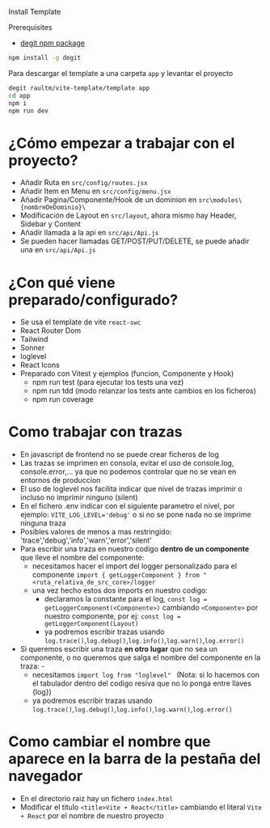 Install Template

Prerequisites

- [degit npm package](https://github.com/Rich-Harris/degit) 

```sh
npm install -g degit
```

Para descargar el template a una carpeta `app` y levantar el proyecto

```sh
degit raultm/vite-template/template app
cd app
npm i
npm run dev
```

# ¿Cómo empezar a trabajar con el proyecto?

- Añadir Ruta en `src/config/routes.jsx`
- Añadir Item en Menu en `src/config/menu.jsx`
- Añadir Pagina/Componente/Hook de un dominion en `src\modules\{nombreDeDominio}\`
- Modificación de Layout en `src/layout`, ahora mismo hay Header, Sidebar y Content
- Añadir llamada a la api en `src/api/Api.js`
- Se pueden hacer llamadas GET/POST/PUT/DELETE, se puede añadir una en `src/api/Api.js`

# ¿Con qué viene preparado/configurado?

- Se usa el template de vite `react-swc`
- React Router Dom
- Tailwind
- Sonner
- loglevel
- React Icons
- Preparado con Vitest y ejemplos (funcion, Componente y Hook)
    - npm run test (para ejecutar los tests una vez)
    - npm run tdd (modo relanzar los tests ante cambios en los ficheros)
    - npm run coverage

# Como trabajar con trazas
- En javascript de frontend no se puede crear ficheros de log
- Las trazas se imprimen en consola, evitar el uso de console.log, console.error,... ya que no podemos controlar que no se vean en entornos de produccion
- El uso de loglevel nos facilita indicar que nivel de trazas imprimir o incluso no imprimir ninguno (silent)
- En el fichero .env indicar con el siguiente parametro el nivel, por ejemplo: `VITE_LOG_LEVEL='debug'` o si no se pone nada no se imprime ninguna traza
- Posibles valores de menos a mas restringido: 'trace','debug','info','warn','error','silent'
- Para escribir una traza en nuestro codigo **dentro de un componente** que lleve el nombre del componente:
  - necesitamos hacer el import del logger personalizado para el componente  `import { getLoggerComponent } from "<ruta_relativa_de_src_core>/logger`
  - una vez hecho estos dos imports en nuestro codigo:
    - declaramos la constante para el log,  `const log = getLoggerComponent(<Componente>)` cambiando `<Componente>` por nuestro componente, por ej: `const log = getLoggerComponent(Layout)`   
    - ya podremos escribir trazas usando  `log.trace()`,`log.debug()`,`log.info()`,`log.warn()`,`log.error()` 
- Si queremos escribir una traza **en otro lugar** que no sea un componente, o no queremos que salga el nombre del componente en la traza:  - 
  - necesitamos `import log from "loglevel" ` (Nota: si lo hacemos con el tabulador dentro del codigo resiva que no lo ponga entre llaves {log}) 
  - ya podremos escribir trazas usando  `log.trace()`,`log.debug()`,`log.info()`,`log.warn()`,`log.error()` 

# Como cambiar el nombre que aparece en la barra de la pestaña del navegador
- En el directorio raiz hay un fichero `index.html`
- Modificar el titulo `<title>Vite + React</title>` cambiando el literal `Vite + React` por el nombre de nuestro proyecto